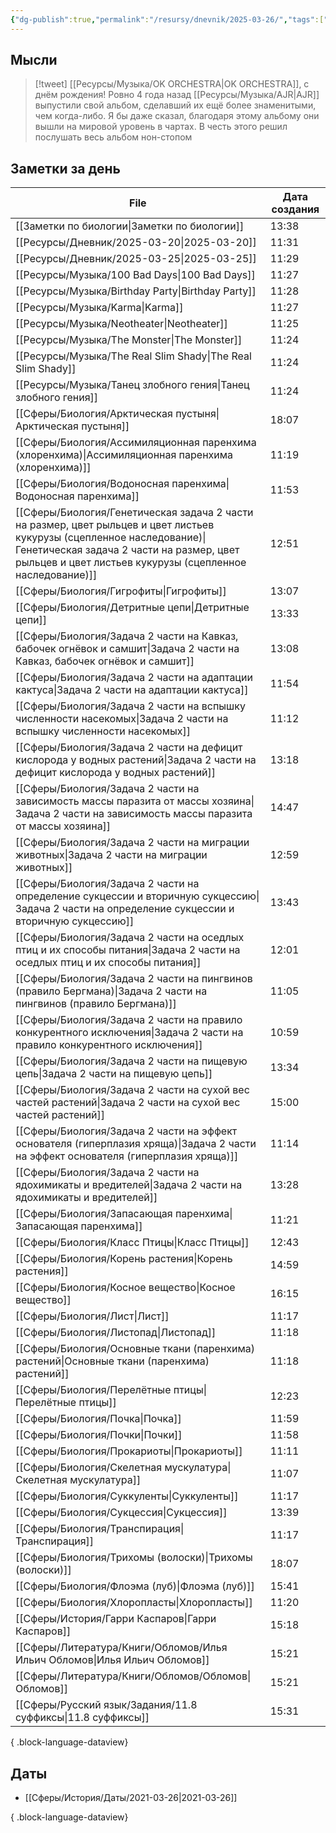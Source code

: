 ```yaml
---
{"dg-publish":true,"permalink":"/resursy/dnevnik/2025-03-26/","tags":["Ежедневнаязаметка"]}
---
```


## Мысли
> [!tweet] [[Ресурсы/Музыка/OK ORCHESTRA\|OK ORCHESTRA]], с днём рождения! 
> Ровно 4 года назад [[Ресурсы/Музыка/AJR\|AJR]] выпустили свой альбом, сделавший их ещё более знаменитыми, чем когда-либо. Я бы даже сказал, благодаря этому альбому они вышли на мировой уровень в чартах. В честь этого решил послушать весь альбом нон-стопом
## Заметки за день
| File                                                                                                                                                                                                                               | Дата создания |
| ---------------------------------------------------------------------------------------------------------------------------------------------------------------------------------------------------------------------------------- | ------------- |
| [[Заметки по биологии\|Заметки по биологии]]                                                                                                                                                                                    | 13:38         |
| [[Ресурсы/Дневник/2025-03-20\|2025-03-20]]                                                                                                                                                                                      | 11:31         |
| [[Ресурсы/Дневник/2025-03-25\|2025-03-25]]                                                                                                                                                                                      | 11:29         |
| [[Ресурсы/Музыка/100 Bad Days\|100 Bad Days]]                                                                                                                                                                                   | 11:27         |
| [[Ресурсы/Музыка/Birthday Party\|Birthday Party]]                                                                                                                                                                               | 11:28         |
| [[Ресурсы/Музыка/Karma\|Karma]]                                                                                                                                                                                                 | 11:27         |
| [[Ресурсы/Музыка/Neotheater\|Neotheater]]                                                                                                                                                                                       | 11:25         |
| [[Ресурсы/Музыка/The Monster\|The Monster]]                                                                                                                                                                                     | 11:24         |
| [[Ресурсы/Музыка/The Real Slim Shady\|The Real Slim Shady]]                                                                                                                                                                     | 11:24         |
| [[Ресурсы/Музыка/Танец злобного гения\|Танец злобного гения]]                                                                                                                                                                   | 11:24         |
| [[Сферы/Биология/Арктическая пустыня\|Арктическая пустыня]]                                                                                                                                                                     | 18:07         |
| [[Сферы/Биология/Ассимиляционная паренхима (хлоренхима)\|Ассимиляционная паренхима (хлоренхима)]]                                                                                                                               | 11:19         |
| [[Сферы/Биология/Водоносная паренхима\|Водоносная паренхима]]                                                                                                                                                                   | 11:53         |
| [[Сферы/Биология/Генетическая задача 2 части на размер, цвет рыльцев и цвет листьев кукурузы (сцепленное наследование)\|Генетическая задача 2 части на размер, цвет рыльцев и цвет листьев кукурузы (сцепленное наследование)]] | 12:51         |
| [[Сферы/Биология/Гигрофиты\|Гигрофиты]]                                                                                                                                                                                         | 13:07         |
| [[Сферы/Биология/Детритные цепи\|Детритные цепи]]                                                                                                                                                                               | 13:33         |
| [[Сферы/Биология/Задача 2 части на Кавказ, бабочек огнёвок и самшит\|Задача 2 части на Кавказ, бабочек огнёвок и самшит]]                                                                                                       | 13:08         |
| [[Сферы/Биология/Задача 2 части на адаптации кактуса\|Задача 2 части на адаптации кактуса]]                                                                                                                                     | 11:54         |
| [[Сферы/Биология/Задача 2 части на вспышку численности насекомых\|Задача 2 части на вспышку численности насекомых]]                                                                                                             | 11:12         |
| [[Сферы/Биология/Задача 2 части на дефицит кислорода у водных растений\|Задача 2 части на дефицит кислорода у водных растений]]                                                                                                 | 13:18         |
| [[Сферы/Биология/Задача 2 части на зависимость массы паразита от массы хозяина\|Задача 2 части на зависимость массы паразита от массы хозяина]]                                                                                 | 14:47         |
| [[Сферы/Биология/Задача 2 части на миграции животных\|Задача 2 части на миграции животных]]                                                                                                                                     | 12:59         |
| [[Сферы/Биология/Задача 2 части на определение сукцессии и вторичную сукцессию\|Задача 2 части на определение сукцессии и вторичную сукцессию]]                                                                                 | 13:43         |
| [[Сферы/Биология/Задача 2 части на оседлых птиц и их способы питания\|Задача 2 части на оседлых птиц и их способы питания]]                                                                                                     | 12:01         |
| [[Сферы/Биология/Задача 2 части на пингвинов (правило Бергмана)\|Задача 2 части на пингвинов (правило Бергмана)]]                                                                                                               | 11:05         |
| [[Сферы/Биология/Задача 2 части на правило конкурентного исключения\|Задача 2 части на правило конкурентного исключения]]                                                                                                       | 10:59         |
| [[Сферы/Биология/Задача 2 части на пищевую цепь\|Задача 2 части на пищевую цепь]]                                                                                                                                               | 13:34         |
| [[Сферы/Биология/Задача 2 части на сухой вес частей растений\|Задача 2 части на сухой вес частей растений]]                                                                                                                     | 15:00         |
| [[Сферы/Биология/Задача 2 части на эффект основателя (гиперплазия хряща)\|Задача 2 части на эффект основателя (гиперплазия хряща)]]                                                                                             | 11:14         |
| [[Сферы/Биология/Задача 2 части на ядохимикаты и вредителей\|Задача 2 части на ядохимикаты и вредителей]]                                                                                                                       | 13:28         |
| [[Сферы/Биология/Запасающая паренхима\|Запасающая паренхима]]                                                                                                                                                                   | 11:21         |
| [[Сферы/Биология/Класс Птицы\|Класс Птицы]]                                                                                                                                                                                     | 12:43         |
| [[Сферы/Биология/Корень растения\|Корень растения]]                                                                                                                                                                             | 14:59         |
| [[Сферы/Биология/Косное вещество\|Косное вещество]]                                                                                                                                                                             | 16:15         |
| [[Сферы/Биология/Лист\|Лист]]                                                                                                                                                                                                   | 11:17         |
| [[Сферы/Биология/Листопад\|Листопад]]                                                                                                                                                                                           | 11:18         |
| [[Сферы/Биология/Основные ткани (паренхима) растений\|Основные ткани (паренхима) растений]]                                                                                                                                     | 11:18         |
| [[Сферы/Биология/Перелётные птицы\|Перелётные птицы]]                                                                                                                                                                           | 12:23         |
| [[Сферы/Биология/Почка\|Почка]]                                                                                                                                                                                                 | 11:59         |
| [[Сферы/Биология/Почки\|Почки]]                                                                                                                                                                                                 | 11:58         |
| [[Сферы/Биология/Прокариоты\|Прокариоты]]                                                                                                                                                                                       | 11:11         |
| [[Сферы/Биология/Скелетная мускулатура\|Скелетная мускулатура]]                                                                                                                                                                 | 11:07         |
| [[Сферы/Биология/Суккуленты\|Суккуленты]]                                                                                                                                                                                       | 11:17         |
| [[Сферы/Биология/Сукцессия\|Сукцессия]]                                                                                                                                                                                         | 13:39         |
| [[Сферы/Биология/Транспирация\|Транспирация]]                                                                                                                                                                                   | 11:17         |
| [[Сферы/Биология/Трихомы (волоски)\|Трихомы (волоски)]]                                                                                                                                                                         | 18:07         |
| [[Сферы/Биология/Флоэма (луб)\|Флоэма (луб)]]                                                                                                                                                                                   | 15:41         |
| [[Сферы/Биология/Хлоропласты\|Хлоропласты]]                                                                                                                                                                                     | 11:20         |
| [[Сферы/История/Гарри Каспаров\|Гарри Каспаров]]                                                                                                                                                                                | 15:18         |
| [[Сферы/Литература/Книги/Обломов/Илья Ильич Обломов\|Илья Ильич Обломов]]                                                                                                                                                       | 15:21         |
| [[Сферы/Литература/Книги/Обломов/Обломов\|Обломов]]                                                                                                                                                                             | 15:21         |
| [[Сферы/Русский язык/Задания/11.8 суффиксы\|11.8 суффиксы]]                                                                                                                                                                     | 15:31         |

{ .block-language-dataview}
## Даты
- [[Сферы/История/Даты/2021-03-26\|2021-03-26]]

{ .block-language-dataview}

